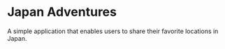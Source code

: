 # Japan Adventures

A simple application that enables users to share their favorite locations in Japan.  
